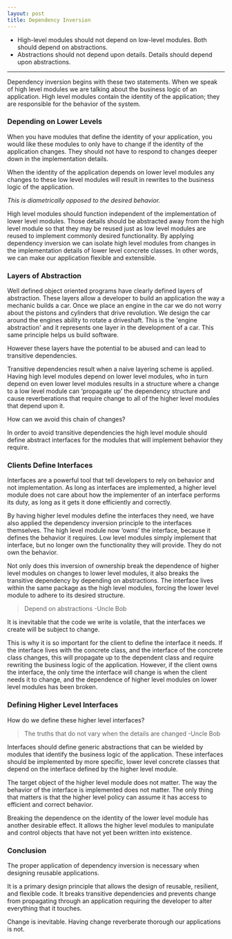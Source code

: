 ```yaml
---
layout: post
title: Dependency Inversion
---
```


* High-level modules should not depend on low-level modules. Both should depend on abstractions.
  
* Abstractions should not depend upon details. Details should depend upon abstractions.

___

Dependency inversion begins with these two statements. When we speak of high level modules we are talking about the business logic of an application. High level modules contain the identity of the application; they are responsible for the behavior of the system.

### Depending on Lower Levels

When you have modules that define the identity of your application, you would like these modules to only have to change if the identity of the application changes. They should not have to respond to changes deeper down in the implementation details. 

When the identity of the application depends on lower level modules any changes to these low level modules will result in rewrites to the business logic of the application. 

_This is diametrically opposed to the desired behavior._

High level modules should function independent of the implementation of lower level modules. Those details should be abstracted away from the high level module so that they may be reused just as low level modules are reused to implement commonly desired functionality. By applying dependency inversion we can isolate high level modules from changes in the implementation details of lower level concrete classes. In other words, we can make our application flexible and extensible.

### Layers of Abstraction

Well defined object oriented programs have clearly defined layers of abstraction. These layers allow a developer to build an application the way a mechanic builds a car. Once we place an engine in the car we do not worry about the pistons and cylinders that drive revolution. We design the car around the engines ability to rotate a driveshaft. This is the 'engine abstraction' and it represents one layer in the development of a car. This same principle helps us build software. 

However these layers have the potential to be abused and can lead to transitive dependencies. 

Transitive dependencies result when a naive layering scheme is applied. Having high level modules depend on lower level modules, who in turn depend on even lower level modules results in a structure where a change to a low level module can ‘propagate up’ the dependency structure and cause reverberations that require change to all of the higher level modules that depend upon it. 

How can we avoid this chain of changes?

In order to avoid transitive dependencies the high level module should define abstract interfaces for the modules that will implement behavior they require.

### Clients Define Interfaces

Interfaces are a powerful tool that tell developers to rely on behavior and not implementation. As long as interfaces are implemented, a higher level module does not care about how the implementer of an interface performs its duty, as long as it gets it done efficiently and correctly.

By having higher level modules define the interfaces they need, we have also applied the dependency inversion principle to the interfaces themselves. The high level module now ‘owns’ the interface, because it defines the behavior it requires. Low level modules simply implement that interface, but no longer own the functionality they will provide. They do not own the behavior.

Not only does this inversion of ownership break the dependence of higher level modules on changes to lower level modules, it also breaks the transitive dependency by depending on abstractions. The interface lives within the same package as the high level modules, forcing the lower level module to adhere to its desired structure.

>Depend on abstractions 
-Uncle Bob

It is inevitable that the code we write is volatile, that the interfaces we create will be subject to change. 

This is why it is so important for the client to define the interface it needs. If the interface lives with the concrete class, and the interface of the concrete class changes, this will propagate up to the dependent class and require rewriting the business logic of the application. However, if the client owns the interface, the only time the interface will change is when the client needs it to change, and the dependence of higher level modules on lower level modules has been broken.

### Defining Higher Level Interfaces

How do we define these higher level interfaces?

>The truths that do not vary when the details are changed 
-Uncle Bob

Interfaces should define generic abstractions that can be wielded by modules that identify the business logic of the application. These interfaces should be implemented by more specific, lower level concrete classes that depend on the interface defined by the higher level module.

The target object of the higher level module does not matter. The way the behavior of the interface is implemented does not matter. The only thing that matters is that the higher level policy can assume it has access to efficient and correct behavior.

Breaking the dependence on the identity of the lower level module has another desirable effect. It allows the higher level modules to manipulate and control objects that have not yet been written into existence.

### Conclusion

The proper application of dependency inversion is necessary when designing reusable applications.

It is a primary design principle that allows the design of reusable, resilient, and flexible code. It breaks transitive dependencies and prevents change from propagating through an application requiring the developer to alter everything that it touches.

Change is inevitable. Having change reverberate thorough our applications is not. 

